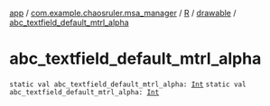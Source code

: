 [app](../../../index.md) / [com.example.chaosruler.msa_manager](../../index.md) / [R](../index.md) / [drawable](index.md) / [abc_textfield_default_mtrl_alpha](.)

# abc_textfield_default_mtrl_alpha

`static val abc_textfield_default_mtrl_alpha: `[`Int`](https://kotlinlang.org/api/latest/jvm/stdlib/kotlin/-int/index.html)
`static val abc_textfield_default_mtrl_alpha: `[`Int`](https://kotlinlang.org/api/latest/jvm/stdlib/kotlin/-int/index.html)